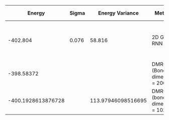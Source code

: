 |       Energy          |  Sigma          | Energy Variance  |  Method                                                          | Data repository                  |
| ----------------------| ----------------| -----------------|------------------------------------------------------------------|----------------------------------|
| -402.804              | 0.076           | 58.816           |  2D Gated RNN                                                    | [Link to paper at ML for Physical Sciences 2021](https://ml4physicalsciences.github.io/2021/files/NeurIPS_ML4PS_2021_92.pdf) |
| -398.58372            |                 |                  |  DMRG (Bond dimension  = 2000)                                   | ITensor |
| -400.1928613876728    |                 | 113.97946098516695 | DMRG (bond dimension = 1024)                                   |                                  |
